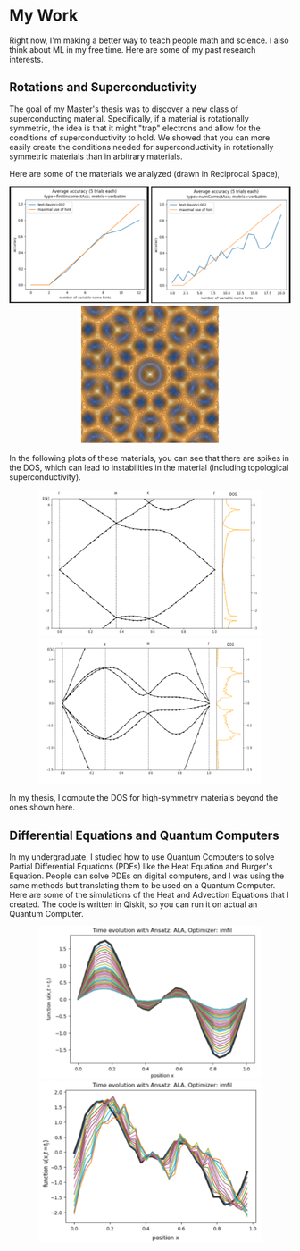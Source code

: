 # My Work


Right now, I'm making a better way to teach people math and science. I also think about ML in my free time. Here are some of my past research interests. 



## Rotations and Superconductivity


The goal of my Master's thesis was to discover a new class of superconducting material. Specifically, if a material is rotationally symmetric, the idea is that it might "trap" electrons and allow for the conditions of superconductivity to hold. We showed that you can  more easily create the conditions needed for superconductivity in rotationally symmetric materials than in arbitrary materials.

Here are some of the materials we analyzed (drawn in Reciprocal Space),

<p align="center">
<img src="/images/2.png" alt="4 fold mat" width="250"/>
<img src="/images/3.png" alt="6 fold mat" width="250"/>
<img src="/images/4.png" alt="10 fold mat" width="250"/>
</p>



In the following plots of these materials, you can see that there are spikes in the DOS, which can lead to instabilities in the material (including topological superconductivity).

<p align="center">
<img src="/images/5.png" alt="4 fold band" width="400"/>
<img src="/images/6.png" alt="6 fold band" width="400"/>
<!-- <img src="/images/7.png" alt="10 fold band" width="500"/> -->
</p>


In my thesis, I compute the DOS for high-symmetry materials beyond the ones shown here.



## Differential Equations and Quantum Computers

In my undergraduate, I studied how to use Quantum Computers to solve Partial Differential Equations (PDEs) like the Heat Equation and Burger's Equation.
People can solve PDEs on digital computers, and I was using the same methods but translating them to be used on a Quantum Computer. Here are some of the simulations of the Heat and Advection Equations that I created. The code is written in Qiskit, so you can run it on actual an Quantum Computer.


<p align="center">
<img src="/images/0.png" alt="4 fold band" width="400"/>
<img src="/images/1.png" alt="6 fold band" width="400"/>
</p>
